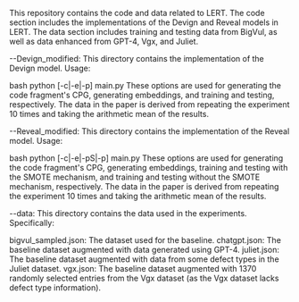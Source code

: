 This repository contains the code and data related to LERT. The code section includes the implementations of the Devign and Reveal models in LERT. The data section includes training and testing data from BigVul, as well as data enhanced from GPT-4, Vgx, and Juliet.

--Devign_modified:
This directory contains the implementation of the Devign model. Usage:

bash
python [-c|-e|-p] main.py
These options are used for generating the code fragment's CPG, generating embeddings, and training and testing, respectively. The data in the paper is derived from repeating the experiment 10 times and taking the arithmetic mean of the results.

--Reveal_modified:
This directory contains the implementation of the Reveal model. Usage:

bash
python [-c|-e|-pS|-p] main.py
These options are used for generating the code fragment's CPG, generating embeddings, training and testing with the SMOTE mechanism, and training and testing without the SMOTE mechanism, respectively. The data in the paper is derived from repeating the experiment 10 times and taking the arithmetic mean of the results.

--data:
This directory contains the data used in the experiments. Specifically:

bigvul_sampled.json: The dataset used for the baseline.
chatgpt.json: The baseline dataset augmented with data generated using GPT-4.
juliet.json: The baseline dataset augmented with data from some defect types in the Juliet dataset.
vgx.json: The baseline dataset augmented with 1370 randomly selected entries from the Vgx dataset (as the Vgx dataset lacks defect type information).
